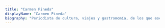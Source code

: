 ```yaml
---
title: "Carmen Pineda"
displayName: "Carmen Pineda"
biography: "Periodista de cultura, viajes y gastronomía, de los que escribe en diversos medios españoles y extranjeros de Latinoamérica. Crítica de cine desde hace 30 años, ha colaborado con El Mundo y Diario 16. Ha escrito en diversos medios franceses e italianos. Es también politóloga, especializada en relaciones internacionales."
---
```



